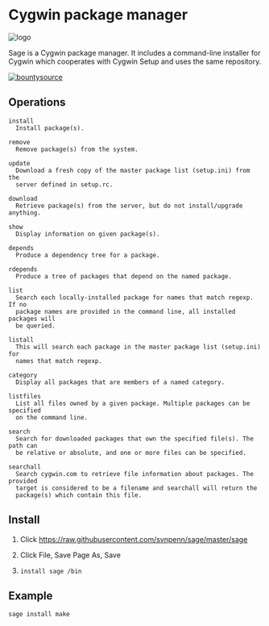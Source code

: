 Cygwin package manager
======================
![logo](http://rawgit.com/svnpenn/sage/master/sage.jpg)

Sage is a Cygwin package manager. It includes a command-line installer for
Cygwin which cooperates with Cygwin Setup and uses the same repository.

[![bountysource][2]][1]

[1]:https://www.bountysource.com/teams/svnpenn
[2]:https://api.bountysource.com/badge/team?team_id=114003&style=raised

Operations
----------

~~~
install
  Install package(s).

remove
  Remove package(s) from the system.

update
  Download a fresh copy of the master package list (setup.ini) from the
  server defined in setup.rc.

download
  Retrieve package(s) from the server, but do not install/upgrade anything.

show
  Display information on given package(s).

depends
  Produce a dependency tree for a package.

rdepends
  Produce a tree of packages that depend on the named package.

list
  Search each locally-installed package for names that match regexp. If no
  package names are provided in the command line, all installed packages will
  be queried.

listall
  This will search each package in the master package list (setup.ini) for
  names that match regexp.

category
  Display all packages that are members of a named category.

listfiles
  List all files owned by a given package. Multiple packages can be specified
  on the command line.

search
  Search for downloaded packages that own the specified file(s). The path can
  be relative or absolute, and one or more files can be specified.

searchall
  Search cygwin.com to retrieve file information about packages. The provided
  target is considered to be a filename and searchall will return the
  package(s) which contain this file.
~~~

Install
-------

1. Click https://raw.githubusercontent.com/svnpenn/sage/master/sage

2. Click File, Save Page As, Save

3. `install sage /bin`

Example
-------

~~~
sage install make
~~~
